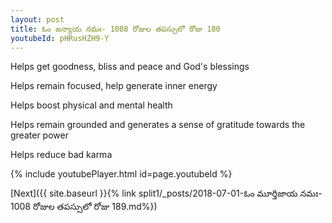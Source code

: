 ```yaml
---
layout: post
title: ఓం జన్యాయ నమః- 1008 రోజుల తపస్సులో రోజు 180
youtubeId: pHRusHZH9-Y
---
```

 
 
Helps get goodness, bliss and peace and God's blessings
 
Helps remain focused, help generate inner energy 
 
Helps boost physical and mental health 
 
Helps remain grounded and generates a sense of gratitude towards the greater power 
 
Helps reduce bad karma
 
 
 
 


{% include youtubePlayer.html id=page.youtubeId %}
 
[Next]({{ site.baseurl }}{% link  split1/_posts/2018-07-01-ఓం మూర్తిజాయ నమః- 1008 రోజుల తపస్సులో రోజు 189.md%})
 
